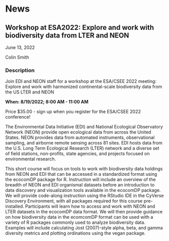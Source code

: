 # News

## Workshop at ESA2022: Explore and work with biodiversity data from LTER and NEON

June 13, 2022

Colin Smith

### Description

 Join EDI and NEON staff for a workshop at the ESA/CSEE 2022 meeting: Explore and work with harmonized continental-scale biodiversity data from the US LTER and NEON

**When: 8/19/2022; 8:00 AM - 11:00 AM**

Price $35.00 - sign up when you register for the ESA/CSEE 2022 conference!

The Environmental Data Initiative (EDI) and National Ecological Observatory Network (NEON) provide open ecological data from across the United States. NEON provides data from automated instruments, observational sampling, and airborne remote sensing across 81 sites. EDI hosts data from the U.S. Long Term Ecological Research (LTER) network and a diverse set of field stations, non-profits, state agencies, and projects focused on environmental research.

This short course will focus on tools to work with biodiversity data holdings from NEON and EDI that can be accessed in a standardized format using the ecocomDP package for R. Instruction will include an overview of the breadth of NEON and EDI organismal datasets before an introduction to data discovery and visualization tools available in the ecocomDP package. We will provide code-along instruction using the RStudio IDE in the CyVerse Discovery Environment, with all packages required for this course pre-installed. Participants will learn how to access and work with NEON and LTER datasets in the ecocomDP data format. We will then provide guidance on how biodiversity data in the ecomcomDP format can be used with a variety of R packages commonly used to analyze biodiversity data. Examples will include calculating Jost (2007)-style alpha, beta, and gamma diversity metrics and plotting ordinations using the vegan package.

<!-- News -->
